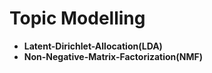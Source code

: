 # Topic Modelling
* **Latent-Dirichlet-Allocation(LDA)**
* **Non-Negative-Matrix-Factorization(NMF)**
